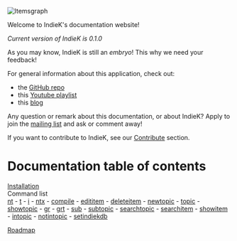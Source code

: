 ![Itemsgraph](/images/my_first_topic.png)

Welcome to IndieK's documentation website!

_Current version of IndieK is 0.1.0_

As you may know, IndieK is still an _embryo_! This why we need your feedback! 

For general information about this application, check out:
- the [GitHub repo](https://github.com/aernesto/IndieK)
- this [Youtube playlist](https://www.youtube.com/watch?v=XSA4KEFhVLk&list=PLJhmxsk-_V30bt1XSgXav3dLp0qyEegnD)
- this [blog](https://adrianblogtech.wordpress.com/)

Any question or remark about this documentation, or about IndieK? Apply to join the [mailing list](https://groups.google.com/forum/#!forum/indiek) and ask or comment away!

If you want to contribute to IndieK, see our [Contribute](https://github.com/aernesto/IndieK/blob/master/README.md#contribute) section.

# Documentation table of contents

[Installation](/installation.md)  
Command list  
    [nt](/nt.md)
    - [t](/t.md)
    - [i](/i.md)
    - [ntx](/ntx.md)
    - [compile](/compile.md)
    - [edititem](/edititem.md)
    - [deleteitem](/deleteitem.md)
    - [newtopic](/newtopic.md)
    - [topic](/topic.md)
    - [showtopic](/showtopic.md)
    - [gr](/gr.md)
    - [grt](/grt.md)
    - [sub](/sub.md)
    - [subtopic](/subtopic.md)
    - [searchtopic](/searchtopic.md)
    - [searchitem](/searchitem.md)
    - [showitem](/showitem.md)
    - [intopic](/intopic.md)
    - [notintopic](/notintopic.md)
    - [setindiekdb](/setindiekdb.md)
    
[Roadmap](/roadmap.md)
